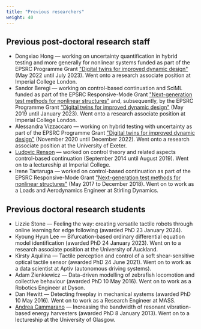 ```yaml
---
title: "Previous researchers"
weight: 40
---
```


## Previous post-doctoral research staff

* Dongxiao Hong &mdash; working on uncertainty quantification in hybrid testing and more generally for nonlinear systems funded as part of the EPSRC Programme Grant ["Digital twins for improved dynamic design"](https://gow.epsrc.ukri.org/NGBOViewGrant.aspx?GrantRef=EP/R006768/1) (May 2022 until July 2023). Went onto a research associate position at Imperial College London.
* Sandor Beregi &mdash; working on control-based continuation and SciML funded as part of the EPSRC Responsive-Mode Grant ["Next-generation test methods for nonlinear structures"](https://gow.epsrc.ukri.org/NGBOViewGrant.aspx?GrantRef=EP/P019323/1) and, subsequently, by the EPSRC Programme Grant ["Digital twins for improved dynamic design"](https://gow.epsrc.ukri.org/NGBOViewGrant.aspx?GrantRef=EP/R006768/1) (May 2019 until January 2023). Went onto a research associate position at Imperial College London.
* Alessandra Vizzaccaro &mdash; working on hybrid testing with uncertainty as part of the EPSRC Programme Grant ["Digital twins for improved dynamic design"](https://gow.epsrc.ukri.org/NGBOViewGrant.aspx?GrantRef=EP/R006768/1) (November 2020 until December 2022). Went onto a research associate position at the University of Exeter.
* [Ludovic Renson](https://www.imperial.ac.uk/people/l.renson) &mdash; worked on control theory and related aspects control-based continuation (September 2014 until August 2019). Went on to a lectureship at Imperial College.
* Irene Tartaruga &mdash; worked on control-based continuation as part of the EPSRC Responsive-Mode Grant ["Next-generation test methods for nonlinear structures"](https://gow.epsrc.ukri.org/NGBOViewGrant.aspx?GrantRef=EP/P019323/1) (May 2017 to December 2018). Went on to work as a Loads and Aerodynamics Engineer at Stirling Dynamics.

## Previous doctoral research students

* Lizzie Stone &mdash; Feeling the way: creating versatile tactile robots through online learning for edge following (awarded PhD 23 January 2024).
* Kyoung Hyun Lee &mdash; Bifurcation-based ordinary differential equation model identification (awarded PhD 24 January 2023). Went on to a research associate position at the University of Auckland.
* Kirsty Aquilina &mdash; Tactile perception and control of a soft shear-sensitive optical tactile sensor (awarded PhD 24 June 2021). Went on to work as a data scientist at Aptiv (autonomous driving systems).
* Adam Zienkiewicz &mdash; Data-driven modelling of zebrafish locomotion and collective behaviour (awarded PhD 10 May 2016). Went on to work as a Robotics Engineer at Dyson.
* Dan Hewitt &mdash; Detecting freeplay in mechanical systems (awarded PhD 10 May 2016). Went on to work as a Research Engineer at MASS.
* [Andrea Cammarano](https://www.gla.ac.uk/schools/engineering/staff/andreacammarano/) &mdash; Increasing the bandwidth of resonant vibration-based energy harvesters (awarded PhD 8 January 2013). Went on to a lectureship at the University of Glasgow.
